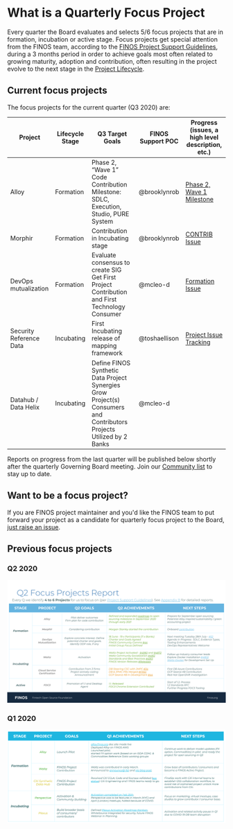 # What is a Quarterly Focus Project

Every quarter the Board evaluates and selects 5/6 focus projects that are in formation, incubation or active stage. Focus projects get special attention from the FINOS team, according to the [FINOS Project Support Guidelines](https://finosfoundation.atlassian.net/wiki/spaces/FINOS/pages/1511161857/Project+Support+Guidelines), during a 3 months period in order to achieve goals most often related to growing maturity, adoption and contribution, often resulting in the project evolve to the next stage in the [Project Lifecycle](../governance/Project-Lifecycle.md).

## Current focus projects

The focus projects for the current quarter (Q3 2020) are:

| Project                 | Lifecycle Stage | Q3 Target Goals                                                                                                  | FINOS Support POC | Progress (issues, a high level description, etc.)                                 |
|-------------------------|-----------------|-----------------------------------------------------------------------------------------------------------------------|-------------------|-----------------------------------------------------------------------------------|
| Alloy                   | Formation       | Phase 2, “Wave 1” Code Contribution Milestone:  </br>SDLC, Execution, Studio, PURE System                                 | @brooklynrob      | [Phase 2, Wave 1 Milestone](https://github.com/finos/alloy/milestone/6)                                       |
| Morphir                 | Formation       | Contribution in Incubating stage                                                                                      | @brooklynrob      | [CONTRIB Issue](https://finosfoundation.atlassian.net/projects/CONTRIB/board?issue-key=CONTRIB-71) |
| DevOps mutualization    | Formation       | Evaluate consensus to create SIG <br/> Get First Project Contribution and First Technology Consumer          | @mcleo-d          | [Formation Issue](https://github.com/finos/community/issues/44)                                      |
| Security Reference Data | Incubating      | First Incubating release of mapping framework                                                                         | @toshaellison     | [Project Issue Tracking](https://github.com/finos/secref-data/issues)                                       |
| Datahub / Data Helix    | Incubating      | Define FINOS Synthetic Data Project Synergies Grow Project(s) Consumers and Contributors Projects Utilized by 2 Banks | @mcleo-d          |                                                                                   |

Reports on progress from the last quarter will be published below shortly after the quarterly Governing Board meeting. Join our [Community list](mailto:community+subscribe@finos.org) to stay up to date.

## Want to be a focus project?
If you are FINOS project maintainer and you'd like the FINOS team to put forward your project as a candidate for quarterly focus project to the Board, [just raise an issue](https://github.com/finos/community/issues/new?title=Please%20consider%20%3Cproject%20name%3E%20as%20quarterly%20focus%20project%20for%20%3Cquarter%20year%3E&body=A%20brief%20description%20of%20your%20quarterly%20goals%20and%20how%20FINOS%20can%20help).


## Previous focus projects

### Q2 2020

<img src="assets/2020Q2-focus-projects-report.png" width="800" />


### Q1 2020

<img src="assets/2020Q1-focus-projects-report.png" width="800" />
